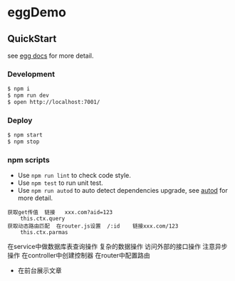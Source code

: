 # eggDemo



## QuickStart

<!-- add docs here for user -->

see [egg docs][egg] for more detail.

### Development

```bash
$ npm i
$ npm run dev
$ open http://localhost:7001/
```

### Deploy

```bash
$ npm start
$ npm stop
```

### npm scripts

- Use `npm run lint` to check code style.
- Use `npm test` to run unit test.
- Use `npm run autod` to auto detect dependencies upgrade, see [autod](https://www.npmjs.com/package/autod) for more detail.


[egg]: https://eggjs.org





```
获取get传值  链接   xxx.com?aid=123
    this.ctx.query
获取动态路由匹配  在router.js设置  /:id    链接xxx.com/123
    this.ctx.parmas    
```

在service中做数据库表查询操作 复杂的数据操作 访问外部的接口操作 注意异步操作
在controller中创建控制器
在router中配置路由


<!-- 创建类别编辑  colums编辑  文章表格curd 在前台展示文章 -->
- 在前台展示文章
